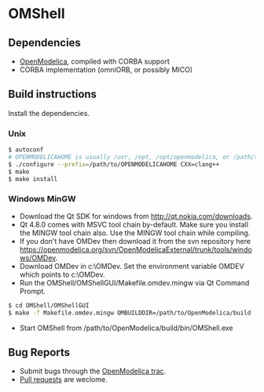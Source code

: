 # OMShell

## Dependencies

- [OpenModelica](https://openmodelica.org), compiled with CORBA support
- CORBA implementation (omniORB, or possibly MICO)

## Build instructions

Install the dependencies.

### Unix
```bash
$ autoconf
# OPENMODELICAHOME is usually /usr, /opt, /opt/openmodelica, or /path/to/svn/OpenModelica/build
$ ./configure --prefix=/path/to/OPENMODELICAHOME CXX=clang++
$ make
$ make install
```

### Windows MinGW
- Download the Qt SDK for windows from http://qt.nokia.com/downloads.
- Qt 4.8.0 comes with MSVC tool chain by-default. Make sure you install the MINGW tool chain also. Use the MINGW tool chain while compiling.
- If you don't have OMDev then download it from the svn repository here https://openmodelica.org/svn/OpenModelicaExternal/trunk/tools/windows/OMDev.
- Download OMDev in c:\OMDev. Set the environment variable OMDEV which points to c:\OMDev.
- Run the OMShell/OMShellGUI/Makefile.omdev.mingw via Qt Command Prompt.
```bash
$ cd OMShell/OMShellGUI
$ make -f Makefile.omdev.mingw OMBUILDDIR=/path/to/OpenModelica/build
```
- Start OMShell from /path/to/OpenModelica/build/bin/OMShell.exe

## Bug Reports

- Submit bugs through the [OpenModelica trac](https://trac.openmodelica.org/OpenModelica/newticket).
- [Pull requests](../../pulls) are weclome.
